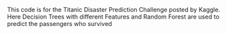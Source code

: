 This code is for the Titanic Disaster Prediction Challenge posted by Kaggle.
Here Decision Trees with different Features and Random Forest are used to predict the passengers who survived
